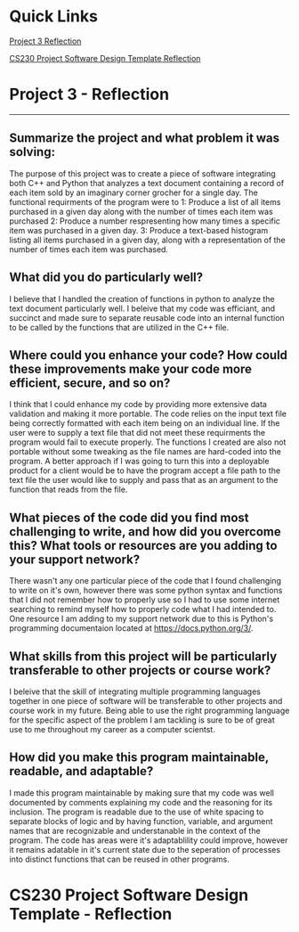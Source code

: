 # Quick Links
[Project 3 Reflection](#project-3---reflection)

[CS230 Project Software Design Template Reflection](cs230-project-software-design-template---reflection)
# Project 3 - Reflection
------------------------
## Summarize the project and what problem it was solving:
  The purpose of this project was to create a piece of software integrating both C++ and Python that analyzes a text document containing a record of each item sold by an imaginary corner grocher for a single day. 
  The functional requirments of the program were to 
     1: Produce a list of all items purchased in a given day along with the number of times each item was purchased
     2: Produce a number respresenting how many times a specific item was purchased in a given day.
     3: Produce a text-based histogram listing all items purchased in a given day, along with a representation of the number of times each item was purchased.
     
## What did you do particularly well?
  I believe that I handled the creation of functions in python to analyze the text document particularly well. I beleive that my code was efficiant, and succinct and made sure 
  to separate reusable code into an internal function to be called by the functions that are utilized in the C++ file.
  
## Where could you enhance your code? How could these improvements make your code more efficient, secure, and so on?
  I think that I could enhance my code by providing more extensive data validation and making it more portable. The code relies on the input text file being correctly formatted
  with each item being on an individual line. If the user were to supply a text file that did not meet these requirments the program would fail to execute properly.
  The functions I created are also not portable without some tweaking as the file names are hard-coded into the program. A better approach if I was going to turn this into
  a deployable product for a client would be to have the program accept a file path to the text file the user would like to supply and pass that as an argument to the function 
  that reads from the file.
  
## What pieces of the code did you find most challenging to write, and how did you overcome this? What tools or resources are you adding to your support network?
  There wasn't any one particular piece of the code that I found challenging to write on it's own, however there was some python syntax and functions that I did not remember
  how to properly use so I had to use some internet searching to remind myself how to properly code what I had intended to. One resource I am adding to my support network due
  to this is Python's programming documentaion located at https://docs.python.org/3/. 
  

## What skills from this project will be particularly transferable to other projects or course work?
  I beleive that the skill of integrating multiple programming languages together in one piece of software will be transferable to other projects and course work in my future. 
  Being able to use the right programming language for the specific aspect of the problem I am tackling is sure to be of great use to me throughout my career as a computer
  scientst.
  
## How did you make this program maintainable, readable, and adaptable? 
  I made this program maintainable by making sure that my code was well documented by comments explaining my code and the reasoning for its inclusion.
  The program is readable due to the use of white spacing to separate blocks of logic and by having function, variable, and argument names that are recognizable and
  understanable in the context of the program. The code has areas were it's adaptablility could improve, however it remains adatable in it's current state due to the seperation
  of processes into distinct functions that can be reused in other programs. 
  
# CS230 Project Software Design Template - Reflection

